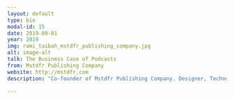 ```yaml
---
layout: default
type: bio
modal-id: 15
date: 2019-09-01
year: 2019
img: rami_taibah_mstdfr_publishing_company.jpg
alt: image-alt
talk: The Business Case of Podcasts
from: Mstdfr Publishing Company
website: http://mstdfr.com 
description: "Co-founder of Mstdfr Publishing Company. Designer, Technologist & Podcaster with over a decade of experience in various marketing disciplines: Advertising, retail, direct marketing, web, & social media. A UC Berkeley graduate who’s Highly versed in web technologies & have a deep understanding of the opportunities the web can provide and the challenges it faces." 

---
```

